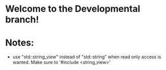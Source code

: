 # Welcome to the Developmental branch! 


# Notes: 
* use "std::string_view" instead of "std::string" when read only access is wanted. Make sure to '#include <string_view>'